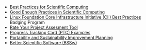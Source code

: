 <!-- overview -->
  * [Best Practices for Scientific Computing](https://doi.org/10.1371/journal.pbio.1001745)
  * [Good Enough Practices in Scientific Computing](https://doi.org/10.1371/journal.pcbi.1005510)
  * [Linux Foundation Core Infrastructure Initiative (CII) Best Practices](https://bestpractices.coreinfrastructure.org/en) Badging Program
  * [Rate Your Project Assesment Tool](https://rateyourproject.org/)
  * [Progress Tracking Card (PTC) Examples](https://bssw-psip.github.io/ptc-catalog/catalog)
  * [Portability and Sustainability Improvement Planning](https://bssw.io/psip)
  * [Better Scientific Software (BSSw)](https://bssw.io)
